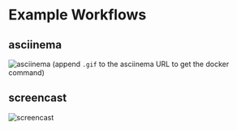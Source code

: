 # Example Workflows

## asciinema
![asciinema](https://s3.eu-west-3.amazonaws.com/juke-github/asciinema.gif)
(append `.gif` to the asciinema URL to get the docker command)

## screencast
![screencast](https://s3.eu-west-3.amazonaws.com/juke-github/screencast.gif)